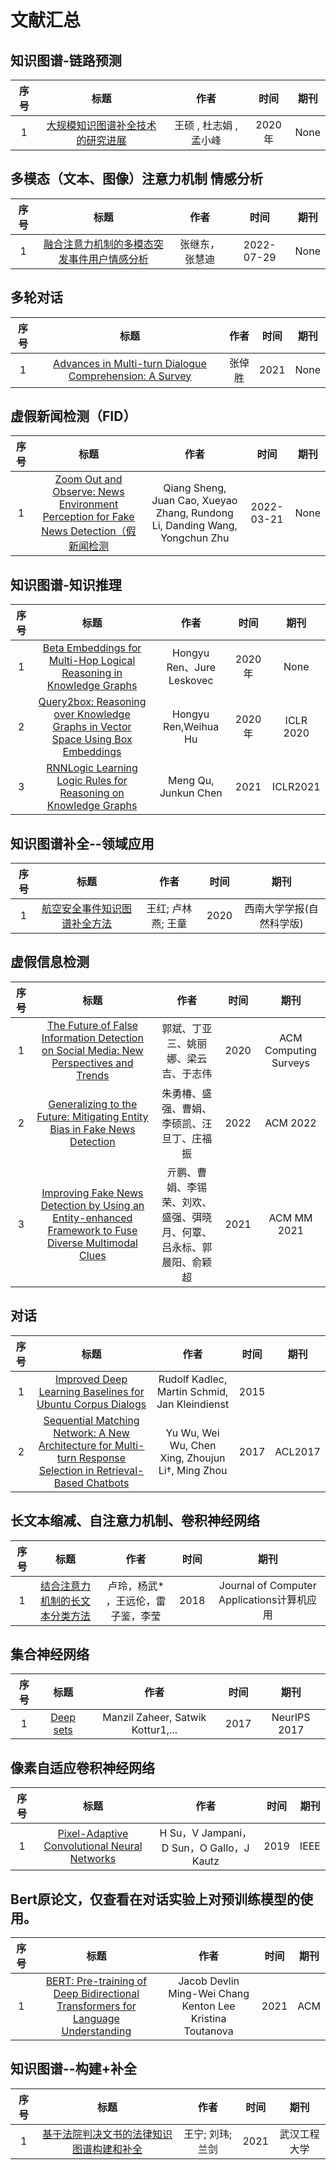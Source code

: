 # 文献汇总


## 知识图谱-链路预测
|序号|标题|作者|时间|期刊|
|:-:|:-:|:-:|:-:|:-:|
|1|                         [大规模知识图谱补全技术的研究进展](9月11日/大规模知识图谱补全技术的研究进展)|                          王硕 , 杜志娟 , 孟小峰|                         2020年|                         None|


## 多模态（文本、图像）注意力机制 情感分析
|序号|标题|作者|时间|期刊|
|:-:|:-:|:-:|:-:|:-:|
|1|                         [融合注意力机制的多模态突发事件用户情感分析](9月11日/融合注意力机制的多模态突发事件用户情感分析)|                          张继东，张慧迪|                         2022-07-29|                         None|


## 多轮对话
|序号|标题|作者|时间|期刊|
|:-:|:-:|:-:|:-:|:-:|
|1|                         [Advances in Multi-turn Dialogue Comprehension: A Survey](9月11日/Advances%20in%20Multi-turn%20Dialogue%20Comprehension%20%20A%20Survey)|                          张倬胜|                         2021|                         None|


## 虚假新闻检测（FID）
|序号|标题|作者|时间|期刊|
|:-:|:-:|:-:|:-:|:-:|
|1|                         [Zoom Out and Observe: News Environment Perception for Fake News Detection（假新闻检测](9月11日/Zoom%20Out%20and%20Observe%20%20News%20Environment%20Perception%20for%20Fake%20News%20Detection（假新闻检测)|                          Qiang Sheng, Juan Cao, Xueyao Zhang, Rundong Li, Danding Wang, Yongchun Zhu|                         2022-03-21|                         None|


## 知识图谱-知识推理
|序号|标题|作者|时间|期刊|
|:-:|:-:|:-:|:-:|:-:|
|1|                         [Beta Embeddings for Multi-Hop Logical Reasoning in Knowledge Graphs](9月11日/Beta%20Embeddings%20for%20Multi-Hop%20Logical%20Reasoning%20in%20Knowledge%20Graphs)|                          Hongyu Ren、Jure Leskovec|                         2020年|                         None|
|2|                         [Query2box: Reasoning over Knowledge Graphs in Vector Space Using Box Embeddings](9月12日/Query2box:%20Reasoning%20over%20Knowledge%20Graphs%20in%20Vector%20Space%20Using%20Box%20Embeddings)|                          Hongyu Ren,Weihua Hu|                         2020年|                         ICLR 2020|
|3|                         [RNNLogic Learning Logic Rules for Reasoning on Knowledge Graphs](9月14日/RNNLogic%20Learning%20Logic%20Rules%20for%20Reasoning%20on%20Knowledge%20Graphs)|                          Meng Qu, Junkun Chen|                         2021|                         ICLR2021|


## 知识图谱补全--领域应用
|序号|标题|作者|时间|期刊|
|:-:|:-:|:-:|:-:|:-:|
|1|                         [航空安全事件知识图谱补全方法](9月12日/航空安全事件知识图谱补全方法)|                          王红; 卢林燕; 王童|                         2020|                         西南大学学报(自然科学版)|


## 虚假信息检测
|序号|标题|作者|时间|期刊|
|:-:|:-:|:-:|:-:|:-:|
|1|                         [The Future of False Information Detection on Social Media: New Perspectives and Trends](9月12日/The%20Future%20of%20False%20Information%20Detection%20on%20Social%20Media%20%20New%20Perspectives%20and%20Trends)|                          郭斌、丁亚三、姚丽娜、梁云吉、于志伟|                         2020|                         ACM Computing Surveys|
|2|                         [Generalizing to the Future: Mitigating Entity Bias in Fake News Detection](9月13日/Generalizing%20to%20the%20Future:%20Mitigating%20Entity%20Bias%20in%20Fake%20News%20Detection)|                          朱勇椿、盛强、曹娟、李硕凯、汪旦丁、庄福振|                         2022|                         ACM 2022|
|3|                         [Improving Fake News Detection by Using an Entity-enhanced Framework to Fuse Diverse Multimodal Clues](9月14日/Improving%20Fake%20News%20Detection%20by%20Using%20an%20Entity-enhanced%20Framework%20to%20Fuse%20Diverse%20Multimodal%20Clues)|                          亓鹏、曹娟、李锡荣、刘欢、盛强、弭晓月、何覃、吕永标、郭晨阳、俞颖超|                         2021|                         ACM MM 2021|


## 对话
|序号|标题|作者|时间|期刊|
|:-:|:-:|:-:|:-:|:-:|
|1|                         [Improved Deep Learning Baselines for Ubuntu Corpus Dialogs](9月12日/Improved%20Deep%20Learning%20Baselines%20for%20Ubuntu%20Corpus%20Dialogs)|                          Rudolf Kadlec, Martin Schmid, Jan Kleindienst|                         2015|                         |
|2|                         [Sequential Matching Network: A New Architecture for Multi-turn Response Selection in Retrieval-Based Chatbots](9月13日/Sequential%20Matching%20Network%20%20A%20New%20Architecture%20for%20Multi-turn%20Response%20Selection%20in%20Retrieval-Based%20Chatbots)|                          Yu Wu, Wei Wu, Chen Xing, Zhoujun Li†, Ming Zhou|                         2017|                         ACL2017|


## 长文本缩减、自注意力机制、卷积神经网络
|序号|标题|作者|时间|期刊|
|:-:|:-:|:-:|:-:|:-:|
|1|                         [结合注意力机制的长文本分类方法](9月12日/结合注意力机制的长文本分类方法)|                          卢玲，杨武* ，王远伦，雷子鉴，李莹|                         2018|                         Journal of Computer Applications计算机应用|


## 集合神经网络
|序号|标题|作者|时间|期刊|
|:-:|:-:|:-:|:-:|:-:|
|1|                         [Deep sets](9月13日/Deep%20sets)|                          Manzil Zaheer, Satwik Kottur1,...|                         2017|                         NeurIPS 2017|


## 像素自适应卷积神经网络
|序号|标题|作者|时间|期刊|
|:-:|:-:|:-:|:-:|:-:|
|1|                         [Pixel-Adaptive Convolutional Neural Networks](9月13日/Pixel-Adaptive%20Convolutional%20Neural%20Networks)|                          H Su，V Jampani，D Sun，O Gallo，J Kautz|                         2019|                         IEEE|


## Bert原论文，仅查看在对话实验上对预训练模型的使用。
|序号|标题|作者|时间|期刊|
|:-:|:-:|:-:|:-:|:-:|
|1|                         [BERT: Pre-training of Deep Bidirectional Transformers for Language Understanding](9月14日/BERT%20%20Pre-training%20of%20Deep%20Bidirectional%20Transformers%20for%20Language%20Understanding)|                          Jacob Devlin Ming-Wei Chang Kenton Lee Kristina Toutanova|                         2021|                         ACM|


## 知识图谱--构建+补全
|序号|标题|作者|时间|期刊|
|:-:|:-:|:-:|:-:|:-:|
|1|                         [基于法院判决文书的法律知识图谱构建和补全](9月14日/基于法院判决文书的法律知识图谱构建和补全)|                          王宁; 刘玮; 兰剑|                         2021|                         武汉工程大学|
